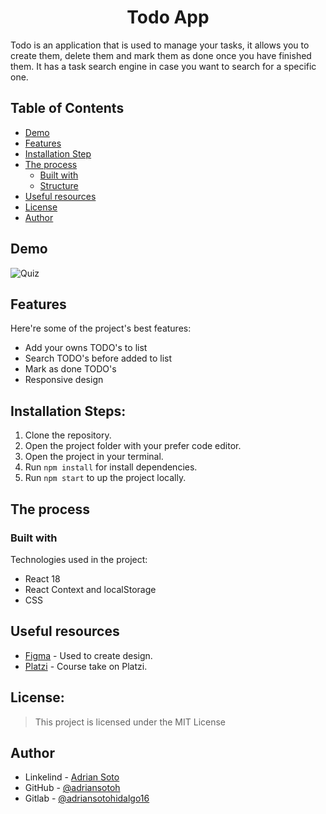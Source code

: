 <h1 align="center" id="title">Todo App</h1>

<!-- <p align="center"><img src="https://socialify.git.ci/alexcamachogz/quizz-multioption/image?language=1&amp;name=1&amp;owner=1&amp;pattern=Solid&amp;theme=Dark" alt="project-image"></p> -->

<p id="description">Todo is an application that is used to manage your tasks, it allows you to create them, delete them and mark them as done once you have finished them. It has a task search engine in case you want to search for a specific one.</p>

## Table of Contents

- [Demo](#demo)
- [Features](#features)
- [Installation Step](#installation-steps)
- [The process](#the-process)
  - [Built with](#built-with)
  - [Structure](#quiz-structure)
- [Useful resources](#useful-resources)
- [License](#license)
- [Author](#author)

## Demo

![Quiz](https://adriansotoh.github.io/todo-app/)

## Features

Here're some of the project's best features:

- Add your owns TODO's to list
- Search TODO's before added to list
- Mark as done TODO's
- Responsive design

## Installation Steps:

1. Clone the repository.
2. Open the project folder with your prefer code editor.
3. Open the project in your terminal.
4. Run `npm install` for install dependencies.
5. Run `npm start` to up the project locally.

## The process

### Built with

Technologies used in the project:

- React 18
- React Context and localStorage
- CSS

<!-- ### Quiz structure

```Swift
// Question struct
struct Question {
  let question: String
  let answers: Array<String>
  let correctAnswer: String

  init(q: String, a: Array<String>, b: String){
      question = q
      answers = a
      correctAnswer = b
  }
}
```

```Swift
// Question collection
let quiz = [
  Question(
      q: "¿Quién pintó Las meninas?",
      a: ["Francisco de Goya", "Diego Velázquez", "Salvador Dalí"],
      b: "Diego Velázquez"),
  Question(
      q: "¿Cuál es la capital de Hungría?",
      a: ["Viena", "Praga", "Budapest"],
      b: "Budapest")
]
``` -->

## Useful resources

- [Figma](https://www.figma.com/) - Used to create design.
- [Platzi](https://platzi.com/) - Course take on Platzi.

## License:

> This project is licensed under the MIT License

## Author

- Linkelind - [Adrian Soto](https://www.linkedin.com/in/adrian-soto-hidalgo/)
- GitHub - [@adriansotoh](https://github.com/adriansotoh)
- Gitlab - [@adriansotohidalgo16](https://gitlab.com/adriansotohidalgo16)
